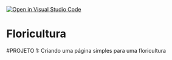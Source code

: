 [![Open in Visual Studio Code](https://classroom.github.com/assets/open-in-vscode-2e0aaae1b6195c2367325f4f02e2d04e9abb55f0b24a779b69b11b9e10269abc.svg)](https://classroom.github.com/online_ide?assignment_repo_id=20694501&assignment_repo_type=AssignmentRepo)
# Floricultura

#PROJETO 1: Criando uma página simples para uma floricultura
